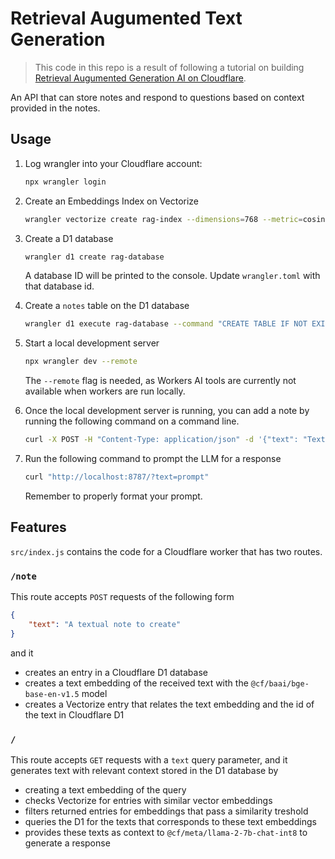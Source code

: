 # Retrieval Augumented Text Generation

> This code in this repo is a result of following a tutorial on building [Retrieval Augumented Generation AI on Cloudflare](https://developers.cloudflare.com/workers-ai/tutorials/build-a-retrieval-augmented-generation-ai/).

An API that can store notes and respond to questions based on context provided in the notes.

## Usage
1. Log wrangler into your Cloudflare account:
    ```bash
    npx wrangler login
    ```

2. Create an Embeddings Index on Vectorize
    ```bash
    wrangler vectorize create rag-index --dimensions=768 --metric=cosine 
    ```

3. Create a D1 database
    ```bash
    wrangler d1 create rag-database
    ```

    A database ID will be printed to the console. Update `wrangler.toml` with that database id.

4. Create a `notes` table on the D1 database
    ```bash
    wrangler d1 execute rag-database --command "CREATE TABLE IF NOT EXISTS notes (id INTEGER PRIMARY KEY, text TEXT NOT NULL)"
    ```

5. Start a local development server
    ```bash
    npx wrangler dev --remote
    ```

    The `--remote` flag is needed, as Workers AI tools are currently not available when workers are run locally.

6. Once the local development server is running, you can add a note by running the following command on a command line.  
    ```bash
    curl -X POST -H "Content-Type: application/json" -d '{"text": "Text to add"}' http://localhost:8787/notes

    ```

7. Run the following command to prompt the LLM for a response
    ```bash
    curl "http://localhost:8787/?text=prompt"
    ```
    Remember to properly format your prompt.


## Features
`src/index.js` contains the code for a Cloudflare worker that has two routes.

### `/note` 
This route accepts `POST` requests of the following form

```json
{
    "text": "A textual note to create"
}
```

and it

- creates an entry in a Cloudflare D1 database
- creates a text embedding of the received text with the `@cf/baai/bge-base-en-v1.5` model
- creates a Vectorize entry that relates the text embedding and the id of the text in Cloudflare D1

### `/`
This route accepts `GET` requests with a `text` query parameter, and it generates text with relevant
context stored in the D1 database by
- creating a text embedding of the query
- checks Vectorize for entries with similar vector embeddings
- filters returned entries for embeddings that pass a similarity treshold
- queries the D1 for the texts that corresponds to these text embeddings
- provides these texts as context to `@cf/meta/llama-2-7b-chat-int8` to generate a response